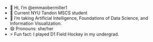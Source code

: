 - 👋 Hi, I’m @emmaobermiller1
- 👀 Current NYU Tandon MSCS student
- 🌱 I’m taking Artificial Intelligence, Foundations of Data Science, and Information Visualization.
- 😄 Pronouns: she/her
- ⚡ Fun fact: I played D1 Field Hockey in my undergrad.